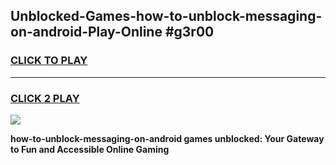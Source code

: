 
## Unblocked-Games-how-to-unblock-messaging-on-android-Play-Online #g3r00
<h3>
<a href="https://news.freeplayer.one?title=how-to-unblock-messaging-on-android&ref=3">CLICK TO PLAY</a></h3>
<hr>

<h3>
<a href="https://news.freeplayer.one?title=how-to-unblock-messaging-on-android&ref=3">CLICK 2 PLAY</a>
  
</h3>

<a href="https://news.freeplayer.one?title=how-to-unblock-messaging-on-android&ref=3"><img src="https://clearcache.store/games.png"></a>


**how-to-unblock-messaging-on-android games unblocked: Your Gateway to Fun and Accessible Online Gaming**
